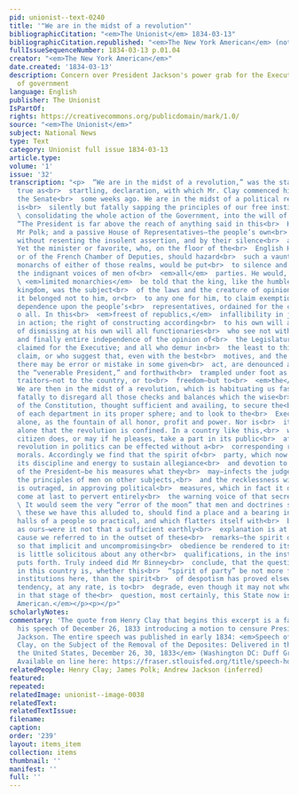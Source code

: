 ```yaml
---
pid: unionist--text-0240
title: '"We are in the midst of a revolution"'
bibliographicCitation: "<em>The Unionist</em> 1834-03-13"
bibliographicCitation.republished: "<em>The New York American</em> (not yet researched)<br>"
fullIssueSequenceNumber: 1834-03-13 p.01.04
creator: "<em>The New York American</em>"
date.created: '1834-03-13'
description: Concern over President Jackson's power grab for the Executive Branch
  of government
language: English
publisher: The Unionist
IsPartOf: 
rights: https://creativecommons.org/publicdomain/mark/1.0/
source: "<em>The Unionist</em>"
subject: National News
type: Text
category: Unionist full issue 1834-03-13
article.type: 
volume: '1'
issue: '32'
transcription: "<p>  “We are in the midst of a revolution,” was the startling, and
  true as<br>  startling, declaration, with which Mr. Clay commenced his speech in
  the Senate<br>  some weeks ago. We are in the midst of a political revolution, which
  is<br>  silently but fatally sapping the principles of our free institutions, and<br>
  \ consolidating the whole action of the Government, into the will of the<br>  executive.
  “The President is far above the reach of anything said in this<br>  House,” said
  Mr Polk; and a passive House of Representatives—the people’s own<br>  House—hear
  without resenting the insolent assertion, and by their silence<br>  admit its truth.
  Yet the minister or favorite, who, on the floor of the<br>  English House of Commons,
  or of the French Chamber of Deputies, should hazard<br>  such a vaunt of the crowned
  monarchs of either of those realms, would be put<br>  to silence and to shame, by
  the indignant voices of men of<br>  <em>all</em>  parties. He would, in those<br>
  \ <em>limited monarchies</em>  be told that the king, like the humblest man in the
  kingdom, was the subject<br>  of the laws and the creature of opinion; and that
  it belonged not to him, or<br>  to any one for him, to claim exemption from that
  dependence upon the people’s<br>  representatives, ordained for the common good
  o all. In this<br>  <em>freest of republics,</em>  infallibility in judgement and
  in action; the right of constructing according<br>  to his own will all laws, and
  of dismissing at his own will all functionaries<br>  who see not with his eyes;
  and finally entire independence of the opinion of<br>  the Legislatures; are openly
  claimed for the Executive; and all who demur in<br>  the least to this sweeping
  claim, or who suggest that, even with the best<br>  motives, and the greatest caution,
  there may be error or mistake in some given<br>  act, are denounced as enemies to
  the “venerable President,” and forthwith<br>  trampled under foot as rebels and
  traitors—not to the country, or to<br>  freedom—but to<br>  <em>the</em>  party.
  We are then in the midst of a revolution, which is habituating us fast<br>  and
  fatally to disregard all those checks and balances which the wise<br>  contrivers
  of the Constitution, thought sufficient and availing, to secure the<br>  independence
  of each department in its proper sphere; and to look to the<br>  Executive head
  alone, as the fountain of all honor, profit and power. Nor is<br>  it to politics
  alone that the revolution is confined. In a country like this,<br>  where every
  citizen does, or may if he pleases, take a part in its public<br>  affairs, no great
  revolution in politics can be effected without a<br>  corresponding revolution in
  morals. Accordingly we find that the spirit of<br>  party, which now directs all
  its discipline and energy to sustain allegiance<br>  and devotion to the person
  of the President—be his measures what they<br>  may—infects the judgement or corrupts
  the principles of men on other subjects,<br>  and the recklessness with which conscience
  is outraged, in approving political<br>  measures, which in fact it disapproved—may
  come at last to pervert entirely<br>  the warning voice of that secret monitor.<br></p><p>
  \ It would seem the very “error of the moon” that men and doctrines such as<br>
  \ these we have this alluded to, should find a place and a bearing in the<br>  Legislative
  halls of a people so practical, and which flatters itself with<br>  being so enlightened,
  as ours—were it not that a sufficient earthly<br>  explanation is at hand in the
  cause we referred to in the outset of these<br>  remarks—the spirit of party—which,
  so that implicit and uncompromising<br>  obedience be rendered to its mandates,
  is little solicitous about any other<br>  qualifications, in the instruments it
  puts forth. Truly indeed did Mr Binney<br>  conclude, that the question now in issue
  in this country is, whether this<br>  “spirit of party” be not more fatal to free
  institutions here, than the spirit<br>  of despotism has proved elsewhere. Its inevitable
  tendency, at any rate, is to<br>  degrade, even though it may not wholly destroy;—and
  in that stage of the<br>  question, most certainly, this State now is.—<br>  <em>N.Y.
  American.</em></p><p></p>"
scholarlyNotes: 
commentary: 'The quote from Henry Clay that begins this excerpt is a famous one, from
  his speech of December 26, 1833 introducing a motion to censure President Andrew
  Jackson. The entire speech was published in early 1834: <em>Speech of the Hon. Henry
  Clay, on the Subject of the Removal of the Deposites: Delivered in the Senate of
  the United States, December 26, 30, 1833</em> (Washington DC: Duff Green, 1834).
  Available on line here: https://fraser.stlouisfed.org/title/speech-hon-henry-clay-subject-removal-deposites-3712'
relatedPeople: Henry Clay; James Polk; Andrew Jackson (inferred)
featured: 
repeated: 
relatedImage: unionist--image-0038
relatedText: 
relatedTextIssue: 
filename: 
caption: 
order: '239'
layout: items_item
collection: items
thumbnail: ''
manifest: ''
full: ''
---
```

